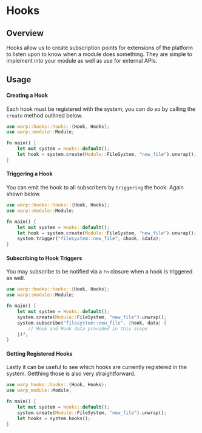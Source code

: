 # Hooks

## Overview

Hooks allow us to create subscription points for extensions of the platform to listen upon to know when a module does something. They are simple to implement into your module as well as use for external APIs.

## Usage

#### Creating a Hook

Each hook must be registered with the system, you can do so by calling the `create` method outlined below.

```rust
use warp::hooks::hooks::{Hook, Hooks};
use warp::module::Module;

fn main() {
    let mut system = Hooks::default();
    let hook = system.create(Module::FileSystem, "new_file").unwrap();
}
```

#### Triggering a Hook

You can emit the hook to all subscribers by `triggering` the hook. Again shown below.

```rust
use warp::hooks::hooks::{Hook, Hooks};
use warp::module::Module;

fn main() {
    let mut system = Hooks::default();
    let hook = system.create(Module::FileSystem, "new_file").unwrap();
    system.trigger("filesystem::new_file", &hook, &data);
}
```

#### Subscribing to Hook Triggers

You may subscribe to be notified via a `Fn` closure when a hook is triggered as well.

```rust
use warp::hooks::hooks::{Hook, Hooks};
use warp::module::Module;

fn main() {
    let mut system = Hooks::default();
    system.create(Module::FileSystem, "new_file").unwrap();
    system.subscribe("filesystem::new_file", |hook, data| {
        // Hook and Hook data provided in this scope
    })?;
}
```

#### Getting Registered Hooks

Lastly it can be useful to see which hooks are currently registered in the system. Getthing those is also very straightforward.

```rust
use warp_hooks::hooks::{Hook, Hooks};
use warp_module::Module;

fn main() {
    let mut system = Hooks::default();
    system.create(Module::FileSystem, "new_file").unwrap();
    let hooks = system.hooks();
}
```
